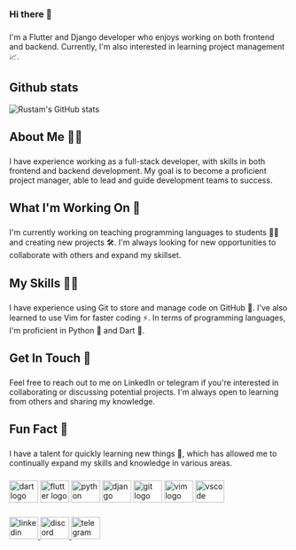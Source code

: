 ### Hi there 👋
###

<p align="left">I'm a Flutter and Django developer who enjoys working on both frontend and backend. Currently, I'm also interested in learning project management 📈.</p>

## Github stats
![Rustam's GitHub stats](https://github-readme-stats.vercel.app/api?username=Sanjarbek17&show_icons=true&theme=tokyonight)

###

<h2 align="left">About Me 🙋‍♂️</h2>

###

<p align="left">I have experience working as a full-stack developer, with skills in both frontend and backend development. My goal is to become a proficient project manager, able to lead and guide development teams to success.</p>

###

<h2 align="left">What I'm Working On 🚀</h2>

###

<p align="left">I'm currently working on teaching programming languages to students 👨‍🏫 and creating new projects 🛠️. I'm always looking for new opportunities to collaborate with others and expand my skillset.</p>

###

<h2 align="left">My Skills 🤹‍♂️</h2>

###

<p align="left">I have experience using Git to store and manage code on GitHub 🐙. I've also learned to use Vim for faster coding ⚡. In terms of programming languages, I'm proficient in Python 🐍 and Dart 🎯.</p>

###

<h2 align="left">Get In Touch 📩</h2>

###

<p align="left">Feel free to reach out to me on LinkedIn or telegram if you're interested in collaborating or discussing potential projects. I'm always open to learning from others and sharing my knowledge.</p>

###

<h2 align="left">Fun Fact 🎉</h2>

###

<p align="left">I have a talent for quickly learning new things 🧠, which has allowed me to continually expand my skills and knowledge in various areas.</p>

###

<div align="left">
  <img src="https://cdn.jsdelivr.net/gh/devicons/devicon/icons/dart/dart-original.svg" height="40" width="52" alt="dart logo"  />
  <img src="https://cdn.jsdelivr.net/gh/devicons/devicon/icons/flutter/flutter-original.svg" height="40" width="52" alt="flutter logo"  />
  <img src="https://cdn.jsdelivr.net/gh/devicons/devicon/icons/python/python-original.svg" height="40" width="52" alt="python logo"  />
  <img src="https://cdn.jsdelivr.net/gh/devicons/devicon/icons/django/django-plain.svg" height="40" width="52" alt="django logo"  />
  <img src="https://cdn.jsdelivr.net/gh/devicons/devicon/icons/git/git-original.svg" height="40" width="52" alt="git logo"  />
  <img src="https://cdn.jsdelivr.net/gh/devicons/devicon/icons/vim/vim-original.svg" height="40" width="52" alt="vim logo"  />
  <img src="https://cdn.jsdelivr.net/gh/devicons/devicon/icons/vscode/vscode-original.svg" height="40" width="52" alt="vscode logo"  />
</div>

###

<div align="left">
  <a href="https://www.linkedin.com/in/sanjar-saidov-1a111423b/" target="_blank">
    <img src="https://raw.githubusercontent.com/maurodesouza/profile-readme-generator/master/src/assets/icons/social/linkedin/default.svg" width="52" height="40" alt="linkedin logo"  />
  </a>
  <a href="https://discord.com/channels/@SANJAR#7425" target="_blank">
    <img src="https://raw.githubusercontent.com/maurodesouza/profile-readme-generator/master/src/assets/icons/social/discord/default.svg" width="52" height="40" alt="discord logo"  />
  </a>
  <a href="https://t.me/sanjarbek1718" target="_blank">
    <img src="https://raw.githubusercontent.com/maurodesouza/profile-readme-generator/master/src/assets/icons/social/telegram/default.svg" width="52" height="40" alt="telegram logo"  />
  </a>
</div>

###

